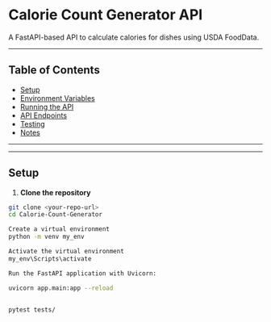 # Calorie Count Generator API

A FastAPI-based API to calculate calories for dishes using USDA FoodData.

---

## Table of Contents
- [Setup](#setup)
- [Environment Variables](#environment-variables)
- [Running the API](#running-the-api)
- [API Endpoints](#api-endpoints)
- [Testing](#testing)
- [Notes](#notes)

---


---

## Setup

1. **Clone the repository**
```bash
git clone <your-repo-url>
cd Calorie-Count-Generator

Create a virtual environment
python -m venv my_env

Activate the virtual environment
my_env\Scripts\activate

Run the FastAPI application with Uvicorn:

uvicorn app.main:app --reload


pytest tests/



